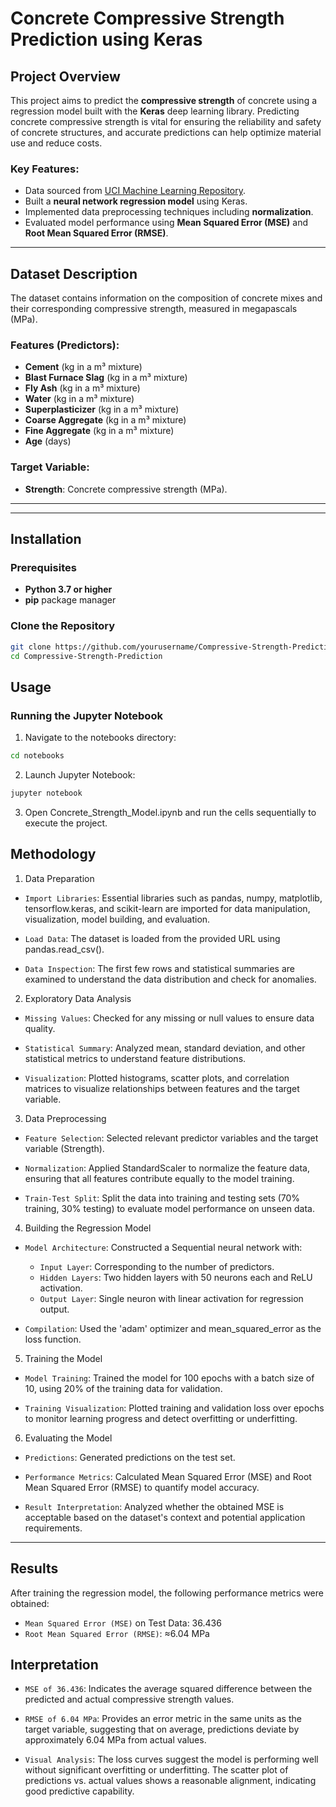 # Concrete Compressive Strength Prediction using Keras


## Project Overview

This project aims to predict the **compressive strength** of concrete using a regression model built with the **Keras** deep learning library. Predicting concrete compressive strength is vital for ensuring the reliability and safety of concrete structures, and accurate predictions can help optimize material use and reduce costs.

### Key Features:

- Data sourced from [UCI Machine Learning Repository](https://cocl.us/concrete_data).
- Built a **neural network regression model** using Keras.
- Implemented data preprocessing techniques including **normalization**.
- Evaluated model performance using **Mean Squared Error (MSE)** and **Root Mean Squared Error (RMSE)**.
  
---

## Dataset Description

The dataset contains information on the composition of concrete mixes and their corresponding compressive strength, measured in megapascals (MPa).

### Features (Predictors):

- **Cement** (kg in a m³ mixture)
- **Blast Furnace Slag** (kg in a m³ mixture)
- **Fly Ash** (kg in a m³ mixture)
- **Water** (kg in a m³ mixture)
- **Superplasticizer** (kg in a m³ mixture)
- **Coarse Aggregate** (kg in a m³ mixture)
- **Fine Aggregate** (kg in a m³ mixture)
- **Age** (days)

### Target Variable:

- **Strength**: Concrete compressive strength (MPa).

---


---

## Installation

### Prerequisites

- **Python 3.7 or higher**
- **pip** package manager

### Clone the Repository

```bash
git clone https://github.com/yourusername/Compressive-Strength-Prediction.git
cd Compressive-Strength-Prediction
```

## Usage

### Running the Jupyter Notebook

1. Navigate to the notebooks directory:
```bash
cd notebooks
```
2. Launch Jupyter Notebook:

```bash
jupyter notebook
```
3. Open Concrete_Strength_Model.ipynb and run the cells sequentially to execute the project.


## Methodology

1. Data Preparation
- `Import Libraries`: Essential libraries such as pandas, numpy, matplotlib, tensorflow.keras, and scikit-learn are imported for data manipulation, visualization, model building, and evaluation.

- `Load Data`: The dataset is loaded from the provided URL using pandas.read_csv().

- `Data Inspection`: The first few rows and statistical summaries are examined to understand the data distribution and check for anomalies.

2. Exploratory Data Analysis
- `Missing Values`: Checked for any missing or null values to ensure data quality.

- `Statistical Summary`: Analyzed mean, standard deviation, and other statistical metrics to understand feature distributions.

- `Visualization`: Plotted histograms, scatter plots, and correlation matrices to visualize relationships between features and the target variable.

3. Data Preprocessing
- `Feature Selection`: Selected relevant predictor variables and the target variable (Strength).

- `Normalization`: Applied StandardScaler to normalize the feature data, ensuring that all features contribute equally to the model training.

- `Train-Test Split`: Split the data into training and testing sets (70% training, 30% testing) to evaluate model performance on unseen data.

4. Building the Regression Model
- `Model Architecture`: Constructed a Sequential neural network with:

    - `Input Layer`: Corresponding to the number of predictors.
    - `Hidden Layers`: Two hidden layers with 50 neurons each and ReLU activation.
    - `Output Layer`: Single neuron with linear activation for regression output.
      
- `Compilation`: Used the 'adam' optimizer and mean_squared_error as the loss function.

5. Training the Model
- `Model Training`: Trained the model for 100 epochs with a batch size of 10, using 20% of the training data for validation.

- `Training Visualization`: Plotted training and validation loss over epochs to monitor learning progress and detect overfitting or underfitting.

6. Evaluating the Model
- `Predictions`: Generated predictions on the test set.

- `Performance Metrics`: Calculated Mean Squared Error (MSE) and Root Mean Squared Error (RMSE) to quantify model accuracy.

- `Result Interpretation`: Analyzed whether the obtained MSE is acceptable based on the dataset's context and potential application requirements.

---

## Results
After training the regression model, the following performance metrics were obtained:

- `Mean Squared Error (MSE)` on Test Data: 36.436
- `Root Mean Squared Error (RMSE)`: ≈6.04 MPa


## Interpretation
- `MSE of 36.436`: Indicates the average squared difference between the predicted and actual compressive strength values.

- `RMSE of 6.04 MPa`: Provides an error metric in the same units as the target variable, suggesting that on average, predictions deviate by approximately 6.04 MPa from actual values.

- `Visual Analysis`: The loss curves suggest the model is performing well without significant overfitting or underfitting. The scatter plot of predictions vs. actual values shows a reasonable alignment, indicating good predictive capability.
